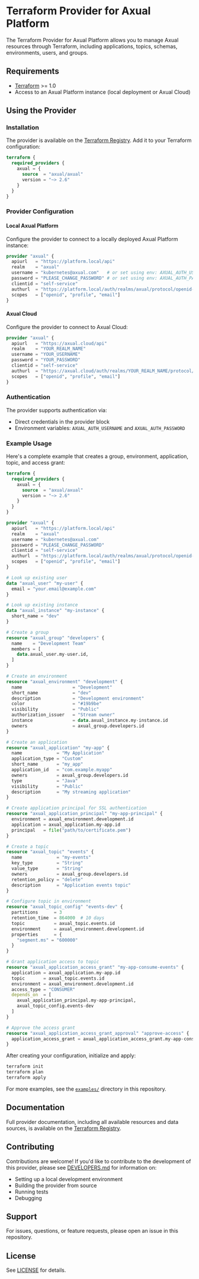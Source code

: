 # Terraform Provider for Axual Platform

The Terraform Provider for Axual Platform allows you to manage Axual resources through Terraform, including applications, topics, schemas, environments, users, and groups.

## Requirements

- [Terraform](https://www.terraform.io/downloads.html) >= 1.0
- Access to an Axual Platform instance (local deployment or Axual Cloud)

## Using the Provider

### Installation

The provider is available on the [Terraform Registry](https://registry.terraform.io/). Add it to your Terraform configuration:

```terraform
terraform {
  required_providers {
    axual = {
      source  = "axual/axual"
      version = "~> 2.6"
    }
  }
}
```

### Provider Configuration

#### Local Axual Platform

Configure the provider to connect to a locally deployed Axual Platform instance:

```terraform
provider "axual" {
  apiurl   = "https://platform.local/api"
  realm    = "axual"
  username = "kubernetes@axual.com"   # or set using env: AXUAL_AUTH_USERNAME
  password = "PLEASE_CHANGE_PASSWORD" # or set using env: AXUAL_AUTH_PASSWORD
  clientid = "self-service"
  authurl  = "https://platform.local/auth/realms/axual/protocol/openid-connect/token"
  scopes   = ["openid", "profile", "email"]
}
```

#### Axual Cloud

Configure the provider to connect to Axual Cloud:

```terraform
provider "axual" {
  apiurl   = "https://axual.cloud/api"
  realm    = "YOUR_REALM_NAME"
  username = "YOUR_USERNAME"
  password = "YOUR_PASSWORD"
  clientid = "self-service"
  authurl  = "https://axual.cloud/auth/realms/YOUR_REALM_NAME/protocol/openid-connect/token"
  scopes   = ["openid", "profile", "email"]
}
```

### Authentication

The provider supports authentication via:
- Direct credentials in the provider block
- Environment variables: `AXUAL_AUTH_USERNAME` and `AXUAL_AUTH_PASSWORD`

### Example Usage

Here's a complete example that creates a group, environment, application, topic, and access grant:

```terraform
terraform {
  required_providers {
    axual = {
      source  = "axual/axual"
      version = "~> 2.6"
    }
  }
}

provider "axual" {
  apiurl   = "https://platform.local/api"
  realm    = "axual"
  username = "kubernetes@axual.com"
  password = "PLEASE_CHANGE_PASSWORD"
  clientid = "self-service"
  authurl  = "https://platform.local/auth/realms/axual/protocol/openid-connect/token"
  scopes   = ["openid", "profile", "email"]
}

# Look up existing user
data "axual_user" "my-user" {
  email = "your.email@example.com"
}

# Look up existing instance
data "axual_instance" "my-instance" {
  short_name = "dev"
}

# Create a group
resource "axual_group" "developers" {
  name    = "Development Team"
  members = [
    data.axual_user.my-user.id,
  ]
}

# Create an environment
resource "axual_environment" "development" {
  name                   = "Development"
  short_name             = "dev"
  description            = "Development environment"
  color                  = "#19b9be"
  visibility             = "Public"
  authorization_issuer   = "Stream owner"
  instance               = data.axual_instance.my-instance.id
  owners                 = axual_group.developers.id
}

# Create an application
resource "axual_application" "my-app" {
  name             = "My Application"
  application_type = "Custom"
  short_name       = "my_app"
  application_id   = "com.example.myapp"
  owners           = axual_group.developers.id
  type             = "Java"
  visibility       = "Public"
  description      = "My streaming application"
}

# Create application principal for SSL authentication
resource "axual_application_principal" "my-app-principal" {
  environment = axual_environment.development.id
  application = axual_application.my-app.id
  principal   = file("path/to/certificate.pem")
}

# Create a topic
resource "axual_topic" "events" {
  name             = "my-events"
  key_type         = "String"
  value_type       = "String"
  owners           = axual_group.developers.id
  retention_policy = "delete"
  description      = "Application events topic"
}

# Configure topic in environment
resource "axual_topic_config" "events-dev" {
  partitions      = 3
  retention_time  = 864000  # 10 days
  topic           = axual_topic.events.id
  environment     = axual_environment.development.id
  properties      = {
    "segment.ms" = "600000"
  }
}

# Grant application access to topic
resource "axual_application_access_grant" "my-app-consume-events" {
  application = axual_application.my-app.id
  topic       = axual_topic.events.id
  environment = axual_environment.development.id
  access_type = "CONSUMER"
  depends_on  = [
    axual_application_principal.my-app-principal,
    axual_topic_config.events-dev
  ]
}

# Approve the access grant
resource "axual_application_access_grant_approval" "approve-access" {
  application_access_grant = axual_application_access_grant.my-app-consume-events.id
}
```

After creating your configuration, initialize and apply:

```bash
terraform init
terraform plan
terraform apply
```

For more examples, see the [`examples/`](./examples/) directory in this repository.

## Documentation

Full provider documentation, including all available resources and data sources, is available on the [Terraform Registry](https://registry.terraform.io/).

## Contributing

Contributions are welcome! If you'd like to contribute to the development of this provider, please see [DEVELOPERS.md](DEVELOPERS.md) for information on:
- Setting up a local development environment
- Building the provider from source
- Running tests
- Debugging

## Support

For issues, questions, or feature requests, please open an issue in this repository.

## License

See [LICENSE](LICENSE.txt) for details.